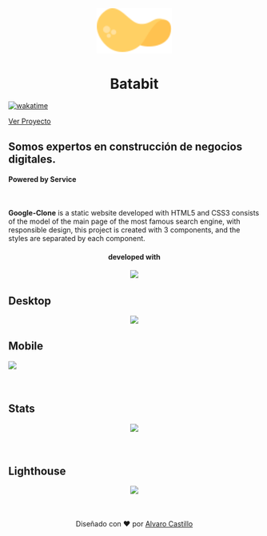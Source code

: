 

<div align="center">
<img width="150px"  src="./assets/icon/Vector.svg" />

<br>

# Batabit

</div>

[![wakatime](https://wakatime.com/badge/github/Mrbanano/Batabit.svg)](https://wakatime.com/badge/github/Mrbanano/Batabit)

[Ver Proyecto](https://mrbanano.github.io/Batabit/)

## Somos expertos en construcción de negocios digitales.

#### Powered by Service

<br>

**Google-Clone** is a static website developed with HTML5 and CSS3 consists of the model of the main page of the most famous search engine, with responsible design, this project is created with 3 components, and the styles are separated by each component.

<div align="center">

#### developed with

<a href="https://github.com/Mrbanano"><img src="https://i.postimg.cc/fT7JqqM3/blanco2.png" height="80"></a>

</div>

## Desktop

<div align="center" >

<img width="400px" src="https://i.postimg.cc/zBQhDKcP/alvarocastillo-proyectoweb.jpg" />

</div>

## Mobile

<img width="200px" src="https://i.postimg.cc/dQzW4yVB/alvarocastilloproyectoweb.jpg" />

<br>
<br>
<br>

## Stats

<div align="center" >

<img width="600px" src="https://i.postimg.cc/C5jbvdcP/Whats-App-Image-2021-07-08-at-11-30-39-PM.jpg" />

</div>
<br>
<br>

## Lighthouse

<div align="center" >

<img width="600px" src="https://i.postimg.cc/Xq0Cy4nw/performace-batata.png" />

</div>
<br>
<br>

<div align="center">

Diseñado con ♥️ por [Alvaro Castillo](https://www.linkedin.com/in/alvaro-castillo-c/)

<div>


